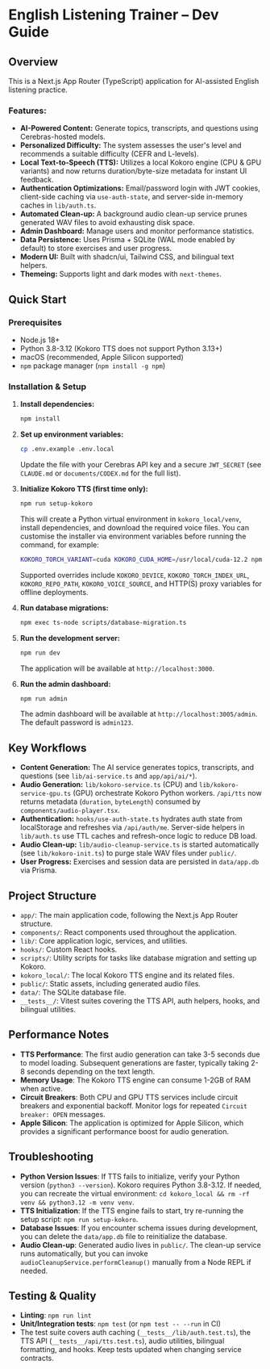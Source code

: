 # English Listening Trainer – Dev Guide

## Overview

This is a Next.js App Router (TypeScript) application for AI-assisted English listening practice.

### Features:
- **AI-Powered Content:** Generate topics, transcripts, and questions using Cerebras-hosted models.
- **Personalized Difficulty:** The system assesses the user's level and recommends a suitable difficulty (CEFR and L-levels).
- **Local Text-to-Speech (TTS):** Utilizes a local Kokoro engine (CPU & GPU variants) and now returns duration/byte-size metadata for instant UI feedback.
- **Authentication Optimizations:** Email/password login with JWT cookies, client-side caching via `use-auth-state`, and server-side in-memory caches in `lib/auth.ts`.
- **Automated Clean-up:** A background audio clean-up service prunes generated WAV files to avoid exhausting disk space.
- **Admin Dashboard:** Manage users and monitor performance statistics.
- **Data Persistence:** Uses Prisma + SQLite (WAL mode enabled by default) to store exercises and user progress.
- **Modern UI:** Built with shadcn/ui, Tailwind CSS, and bilingual text helpers.
- **Themeing:** Supports light and dark modes with `next-themes`.

## Quick Start

### Prerequisites
- Node.js 18+
- Python 3.8-3.12 (Kokoro TTS does not support Python 3.13+)
- macOS (recommended, Apple Silicon supported)
- `npm` package manager (`npm install -g npm`)

### Installation & Setup
1.  **Install dependencies:**
    ```bash
    npm install
    ```

2.  **Set up environment variables:**
    ```bash
    cp .env.example .env.local
    ```
    Update the file with your Cerebras API key and a secure `JWT_SECRET` (see `CLAUDE.md` or `documents/CODEX.md` for the full list).

3.  **Initialize Kokoro TTS (first time only):**
    ```bash
    npm run setup-kokoro
    ```
    This will create a Python virtual environment in `kokoro_local/venv`, install dependencies, and download the required voice files. You can customise the installer via environment variables before running the command, for example:
    ```bash
    KOKORO_TORCH_VARIANT=cuda KOKORO_CUDA_HOME=/usr/local/cuda-12.2 npm run setup-kokoro
    ```
    Supported overrides include `KOKORO_DEVICE`, `KOKORO_TORCH_INDEX_URL`, `KOKORO_REPO_PATH`, `KOKORO_VOICE_SOURCE`, and HTTP(S) proxy variables for offline deployments.

4.  **Run database migrations:**
    ```bash
    npm exec ts-node scripts/database-migration.ts
    ```

5.  **Run the development server:**
    ```bash
    npm run dev
    ```
    The application will be available at `http://localhost:3000`.

6.  **Run the admin dashboard:**
    ```bash
    npm run admin
    ```
    The admin dashboard will be available at `http://localhost:3005/admin`. The default password is `admin123`.

## Key Workflows

- **Content Generation:** The AI service generates topics, transcripts, and questions (see `lib/ai-service.ts` and `app/api/ai/*`).
- **Audio Generation:** `lib/kokoro-service.ts` (CPU) and `lib/kokoro-service-gpu.ts` (GPU) orchestrate Kokoro Python workers. `/api/tts` now returns metadata (`duration`, `byteLength`) consumed by `components/audio-player.tsx`.
- **Authentication:** `hooks/use-auth-state.ts` hydrates auth state from localStorage and refreshes via `/api/auth/me`. Server-side helpers in `lib/auth.ts` use TTL caches and refresh-once logic to reduce DB load.
- **Audio Clean-up:** `lib/audio-cleanup-service.ts` is started automatically (see `lib/kokoro-init.ts`) to purge stale WAV files under `public/`.
- **User Progress:** Exercises and session data are persisted in `data/app.db` via Prisma.

## Project Structure

- `app/`: The main application code, following the Next.js App Router structure.
- `components/`: React components used throughout the application.
- `lib/`: Core application logic, services, and utilities.
- `hooks/`: Custom React hooks.
- `scripts/`: Utility scripts for tasks like database migration and setting up Kokoro.
- `kokoro_local/`: The local Kokoro TTS engine and its related files.
- `public/`: Static assets, including generated audio files.
- `data/`: The SQLite database file.
- `__tests__/`: Vitest suites covering the TTS API, auth helpers, hooks, and bilingual utilities.

## Performance Notes

- **TTS Performance**: The first audio generation can take 3-5 seconds due to model loading. Subsequent generations are faster, typically taking 2-8 seconds depending on the text length.
- **Memory Usage**: The Kokoro TTS engine can consume 1-2GB of RAM when active.
- **Circuit Breakers**: Both CPU and GPU TTS services include circuit breakers and exponential backoff. Monitor logs for repeated `Circuit breaker: OPEN` messages.
- **Apple Silicon**: The application is optimized for Apple Silicon, which provides a significant performance boost for audio generation.

## Troubleshooting

- **Python Version Issues**: If TTS fails to initialize, verify your Python version (`python3 --version`). Kokoro requires Python 3.8-3.12. If needed, you can recreate the virtual environment: `cd kokoro_local && rm -rf venv && python3.12 -m venv venv`.
- **TTS Initialization**: If the TTS engine fails to start, try re-running the setup script: `npm run setup-kokoro`.
- **Database Issues**: If you encounter schema issues during development, you can delete the `data/app.db` file to reinitialize the database.
- **Audio Clean-up**: Generated audio lives in `public/`. The clean-up service runs automatically, but you can invoke `audioCleanupService.performCleanup()` manually from a Node REPL if needed.

## Testing & Quality

- **Linting**: `npm run lint`
- **Unit/Integration tests**: `npm test` (or `npm test -- --run` in CI)
- The test suite covers auth caching (`__tests__/lib/auth.test.ts`), the TTS API (`__tests__/api/tts.test.ts`), audio utilities, bilingual formatting, and hooks. Keep tests updated when changing service contracts.
